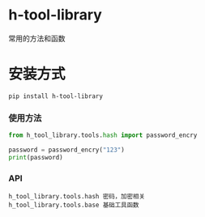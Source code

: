 # h-tool-library
常用的方法和函数
# 安装方式
```shell
pip install h-tool-library
```
### 使用方法
```python
from h_tool_library.tools.hash import password_encry

password = password_encry("123")
print(password)
```
### API
```text
h_tool_library.tools.hash 密码，加密相关
h_tool_library.tools.base 基础工具函数
```